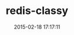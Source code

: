 ---
layout: post
title:  "redis-classy"
repo:   "kenn/redis-classy"
date:   2015-02-18 17:17:11
gemurl: http://github.com/kenn/redis-classy
---